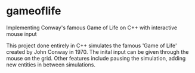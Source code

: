 # gameoflife
Implementing Conway's famous Game of Life on C++ with interactive mouse input

This project done entirely in C++ simulates the famous 'Game of Life' created by John Conway in 1970.
The inital input can be given through the mouse on the grid. Other features include pausing the simulation, adding new entities in between simulations.
